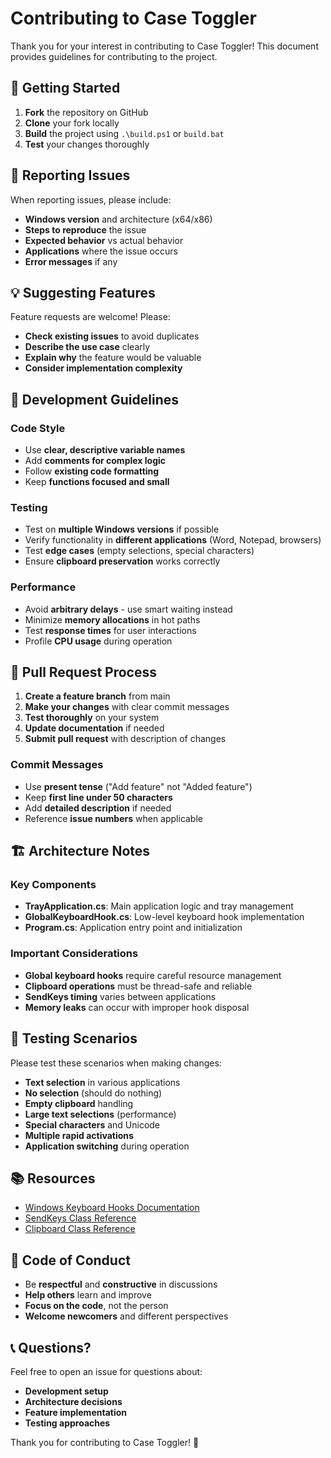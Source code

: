 # Contributing to Case Toggler

Thank you for your interest in contributing to Case Toggler! This document provides guidelines for contributing to the project.

## 🚀 Getting Started

1. **Fork** the repository on GitHub
2. **Clone** your fork locally
3. **Build** the project using `.\build.ps1` or `build.bat`
4. **Test** your changes thoroughly

## 🐛 Reporting Issues

When reporting issues, please include:
- **Windows version** and architecture (x64/x86)
- **Steps to reproduce** the issue
- **Expected behavior** vs actual behavior
- **Applications** where the issue occurs
- **Error messages** if any

## 💡 Suggesting Features

Feature requests are welcome! Please:
- **Check existing issues** to avoid duplicates
- **Describe the use case** clearly
- **Explain why** the feature would be valuable
- **Consider implementation complexity**

## 🔧 Development Guidelines

### Code Style
- Use **clear, descriptive variable names**
- Add **comments for complex logic**
- Follow **existing code formatting**
- Keep **functions focused and small**

### Testing
- Test on **multiple Windows versions** if possible
- Verify functionality in **different applications** (Word, Notepad, browsers)
- Test **edge cases** (empty selections, special characters)
- Ensure **clipboard preservation** works correctly

### Performance
- Avoid **arbitrary delays** - use smart waiting instead
- Minimize **memory allocations** in hot paths
- Test **response times** for user interactions
- Profile **CPU usage** during operation

## 📝 Pull Request Process

1. **Create a feature branch** from main
2. **Make your changes** with clear commit messages
3. **Test thoroughly** on your system
4. **Update documentation** if needed
5. **Submit pull request** with description of changes

### Commit Messages
- Use **present tense** ("Add feature" not "Added feature")
- Keep **first line under 50 characters**
- Add **detailed description** if needed
- Reference **issue numbers** when applicable

## 🏗️ Architecture Notes

### Key Components
- **TrayApplication.cs**: Main application logic and tray management
- **GlobalKeyboardHook.cs**: Low-level keyboard hook implementation
- **Program.cs**: Application entry point and initialization

### Important Considerations
- **Global keyboard hooks** require careful resource management
- **Clipboard operations** must be thread-safe and reliable
- **SendKeys timing** varies between applications
- **Memory leaks** can occur with improper hook disposal

## 🧪 Testing Scenarios

Please test these scenarios when making changes:
- **Text selection** in various applications
- **No selection** (should do nothing)
- **Empty clipboard** handling
- **Large text selections** (performance)
- **Special characters** and Unicode
- **Multiple rapid activations**
- **Application switching** during operation

## 📚 Resources

- [Windows Keyboard Hooks Documentation](https://docs.microsoft.com/en-us/windows/win32/winmsg/about-hooks)
- [SendKeys Class Reference](https://docs.microsoft.com/en-us/dotnet/api/system.windows.forms.sendkeys)
- [Clipboard Class Reference](https://docs.microsoft.com/en-us/dotnet/api/system.windows.forms.clipboard)

## 🤝 Code of Conduct

- Be **respectful** and **constructive** in discussions
- **Help others** learn and improve
- **Focus on the code**, not the person
- **Welcome newcomers** and different perspectives

## 📞 Questions?

Feel free to open an issue for questions about:
- **Development setup**
- **Architecture decisions**
- **Feature implementation**
- **Testing approaches**

Thank you for contributing to Case Toggler! 🎉